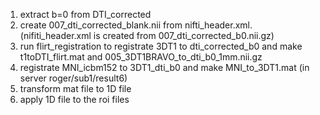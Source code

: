 1.  extract b=0 from DTI_corrected
2.  create 007_dti_corrected_blank.nii from nifti_header.xml.(nifiti_header.xml is created from 007_dti_corrected_b0.nii.gz)
3. run flirt_registration to registrate 3DT1 to dti_corrected_b0 and make t1toDTI_flirt.mat and 005_3DT1BRAVO_to_dti_b0_1mm.nii.gz
4. registrate MNI_icbm152 to 3DT1_dti_b0 and make MNI_to_3DT1.mat  (in server roger/sub1/result6)
5. transform mat file to 1D file 
6. apply 1D file to the roi files

